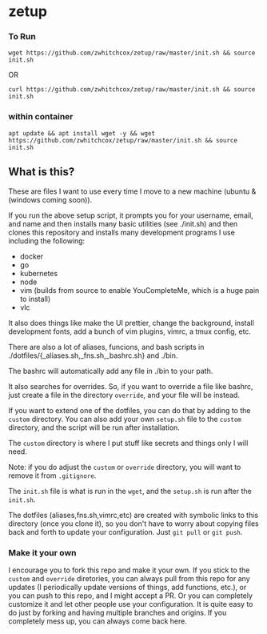 # zetup

### To Run

`wget https://github.com/zwhitchcox/zetup/raw/master/init.sh && source init.sh`

OR

`curl https://github.com/zwhitchcox/zetup/raw/master/init.sh && source init.sh`

### within container

`apt update && apt install wget -y && wget https://github.com/zwhitchcox/zetup/raw/master/init.sh && source init.sh`


## What is this?

These are files I want to use every time I move to a new machine (ubuntu & (windows coming soon)).

If you run the above setup script, it prompts you for your username, email, and name and then installs many basic utilities (see ./init.sh) and then clones this repository and installs many development programs I use including the following:

* docker
* go
* kubernetes
* node
* vim (builds from source to enable YouCompleteMe, which is a huge pain to install)
* vlc

It also does things like make the UI prettier, change the background, install development fonts, add a bunch of vim plugins, vimrc, a tmux config, etc.

There are also a lot of aliases, funcions, and bash scripts in ./dotfiles/{_aliases.sh,_fns.sh,_bashrc.sh} and ./bin.

The bashrc will automatically add any file in ./bin to your path.

It also searches for overrides. So, if you want to override a file like bashrc, just create a file in the directory `override`, and your file will be instead.

If you want to extend one of the dotfiles, you can do that by adding to the `custom` directory. You can also add your own `setup.sh` file to the `custom` directory, and the script will be run after installation.

The `custom` directory is where I put stuff like secrets and things only I will need.

Note: if you do adjust the `custom` or `override` directory, you will want to remove it from `.gitignore`.

The `init.sh` file is what is run in the `wget`, and the `setup.sh` is run after the `init.sh`.

The dotfiles (aliases,fns.sh,vimrc,etc) are created with symbolic links to this directory (once you clone it), so you don't have to worry about copying files back and forth to update your configuration. Just `git pull` or `git push`.

### Make it your own

I encourage you to fork this repo and make it your own. If you stick to the `custom` and `override` diretories, you can always pull from this repo for any updates (I periodically update versions of things, add functions, etc.), or you can push to this repo, and I might accept a PR. Or you can completely customize it and let other people use your configuration. It is quite easy to do just by forking and having multiple branches and origins. If you completely mess up, you can always come back here.
